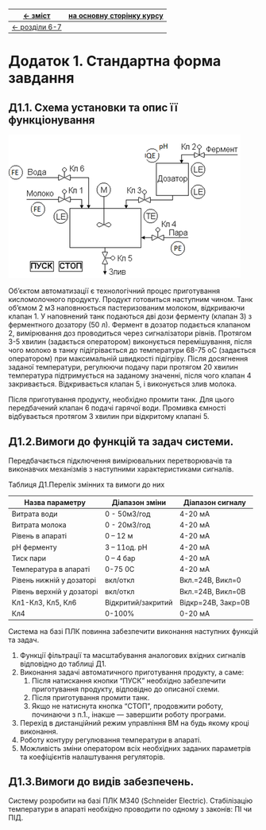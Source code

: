 | [<- зміст](README.md)    | [на основну сторінку курсу](../../README.md) |
| ------------------------ | -------------------------------------------- |
| [<- розділи 6-7](6_7.md) |                                              |

# Додаток 1. Стандартна форма завдання

## Д1.1. Схема установки та опис її функціонування

![img](media/d_1.png)

Об’єктом автоматизації є технологічний процес приготування кисломолочного продукту. Продукт готовиться наступним чином. Танк об’ємом 2 м3 наповнюється пастеризованим молоком, відкриваючи клапан 1. У наповнений танк подаються дві дози ферменту (клапан 3) з ферментного дозатору (50 л). Фермент в дозатор подається клапаном 2, вимірювання доз проводиться через сигналізатори рівнів. Протягом 3-5 хвилин (задається оператором) виконується перемішування, після чого молоко в танку підігрівається до температури 68-75 оС (задається оператором) при максимальній швидкості підігріву. Після досягнення заданої температури, регулюючи подачу пари протягом 20 хвилин температура підтримується на заданому значенні, після чого клапан 4 закривається. Відкривається клапан 5, і виконується злив молока. 

Після приготування продукту, необхідно промити танк. Для цього передбачений клапан 6 подачі гарячої води. Промивка ємності відбувається протягом 3 хвилин при відкритому клапані 5.

## Д1.2.Вимоги до функцій та задач системи.

Передбачається підключення вимірювальних перетворювачів та виконавчих механізмів з наступними характеристиками сигналів.  

Таблиця Д1.Перелік змінних та вимоги до них  

| Назва параметру            | Діапазон зміни     | Діапазон сигналу   |
| -------------------------- | ------------------ | ------------------ |
| Витрата води               | 0 - 50м3/год       | 4-20 мА            |
| Витрата молока             | 0 - 20м3/год       | 4-20 мА            |
| Рівень в  апараті          | 0 – 12 м           | 4-20 мА            |
| рН ферменту                | 3 – 11од. рН       | 4-20 мА            |
| Тиск пари                  | 0 – 4 бар          | 4-20 мА            |
| Температура в  апараті     | 0-75 0С            | 4-20 мА            |
| Рівень нижній у  дозаторі  | вкл/откл           | Вкл.=24В, Викл=0   |
| Рівень верхній  у дозаторі | вкл/откл           | Вкл.=24В, Викл=0В  |
| Кл1-Кл3, Кл5,  Кл6         | Відкритий/закритий | Відкр=24В, Закр=0В |
| Кл4                        | 0-100%             | 0-20 мА            |

Система на базі ПЛК повинна забезпечити виконання наступних функцій та задач. 

1. Функції фільтрації та масштабування аналогових вхідних сигналів відповідно до таблиці Д1. 
2. Виконання задачі автоматичного приготування продукту, а саме:
   1. Після натискання кнопки “ПУСК” необхідно забезпечити приготування продукту, відповідно до описаної схеми.
   2. Після приготування промити танк. 
   3. Якщо не натиснута кнопка “СТОП”, продовжити роботу, починаючи з п.1., інакше — завершити роботу програми. 
3. Перехід в дистанційний режим управління ВМ на будь якому кроці виконання.
4. Роботу контуру регулювання температури в апараті. 
5. Можливість зміни оператором всіх необхідних заданих параметрів та коефіцієнтів налаштування регуляторів.  

## Д1.3.Вимоги до видів забезпечень.

Систему розробити на базі ПЛК М340 (Schneider Electric). Стабілізацію температури в апараті необхідно проводити по одному з законів: ПІ чи ПІД. 